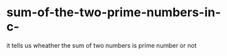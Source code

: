 # sum-of-the-two-prime-numbers-in-c-
it tells us wheather the sum of two numbers is prime number or not 
